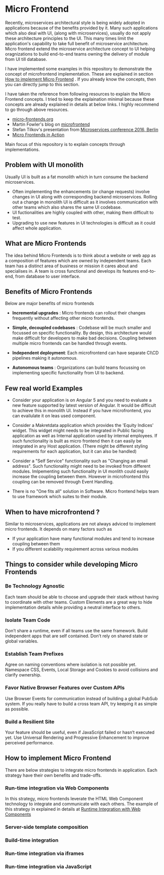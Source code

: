 # Micro Frontend
Recently, microservices architectural style is being widely adopted in applications because of the benefits provided by it. Many such applications which also deal with UI, (along with microservices), usually do not apply these architecture principles to the UI. This many times limit the application's capability to take full benefit of microservice architecture. Micro frontend extend the microservice architecture concept to UI helping oragnizations to build end-to-end teams owning the delivery of module from UI till database. 

I have implemented some examples in this repository to demonstrate the concept of microfrontend implementation. These are explained in section [How to implement Micro Frontend](#How-to-implement-Micro-Frontend) . If you already know the concepts, then you can directly jump to this section. 

I have taken the reference from following resources to explain the Micro Frontend concepts. I tried to keep the explaination minimal because these concepts are already explained in details at below links. I highly recommend to go through above resources.

* [micro-frontends.org](https://micro-frontends.org/)
* Martin Fowler's blog on [microfrontend](https://martinfowler.com/articles/micro-frontends.html)
* Stefan Tilkov's presentation from [Microservices conference 2016, Berlin](https://www.youtube.com/watch?v=pU1gXA0rfwc)
* [Micro Frontends in Action](https://www.manning.com/books/micro-frontends-in-action)

Main focus of this repository is to explain concepts through implementations.

## Problem with UI monolith
Usually UI is built as a fat monolith which in turn consume the backend microservices. 
* Often implementing the enhancements (or change requests) involve changes in UI along with corresponding backend microservices. Rolling out a change in monolith UI is difficult as it involves communication with other teams which also shares the same UI codebase. 
* UI fuctionalities are highly coupled with other, making them difficult to test.
* Upgrading to use new features in UI technologies is difficult as it could affect whole application.


## What are Micro Frontends
The idea behind Micro Frontends is to think about a website or web app as a composition of features which are owned by independent teams. Each team has a distinct area of business or mission it cares about and specialises in. A team is cross functional and develops its features end-to-end, from database to user interface.

## Benefits of Micro Frontends
Below are major benefits of micro frontends

* **Incremental upgrades** : Micro frontends can rollout their changes frequently without affecting other micro frontends.

* **Simple, decoupled codebases** : Codebase will be much smaller and focussed on specific functionality. By design, this architecture would make difficult for developers to make bad decisions. Coupling between multiple micro frontends can be handled through events.

* **Independent deployment**: Each microfrontend can have separate CI\CD pipelines making it autonomous.

* **Autonomous teams** : Organizations can build teams focussing on implementing specific functionality from UI to backend.


## Few real world Examples

* Consider your application is on Angular 5 and you need to evaluate a new feature supported by latest version of Angular. It would be difficult to achieve this in monolith UI. Instead if you have microfrontend, you can evailulate it on leas used component.

* Consider a Makretdata application which provides the 'Equity Indices' widget. This widget might needs to be integrated in Public facing application as well as Internal application used by internal employees. If such functionality is built as micro frontend then it can easily be integrated in any Host application. (There might be different styling requirements for each application, but it can also be handled)
  
* Consider a "Self Service" functionality such as "Changing an email address". Such functionality might need to be invoked from different modules. Imlpementing such functionality in UI monlith could easily increase the coupling between them. However in microfrontend this coupling can be removed through Event Handling. 

* There is no "One fits all" solution in Software. Micro frontend helps team to use framework which suites to their module.
  

## When to have microfrontend ?
Similar to microservices, applications are not always adviced to implement micro frontends. It depends on many factors such as 
* If your application have many functional modules and tend to increase coupling between them
* If you different scalability requirement across various modules
  
## Things to consider while developing Micro Frontends

### Be Technology Agnostic
Each team should be able to choose and upgrade their stack without having to coordinate with other teams. Custom Elements are a great way to hide implementation details while providing a neutral interface to others.

### Isolate Team Code
Don’t share a runtime, even if all teams use the same framework. Build independent apps that are self contained. Don’t rely on shared state or global variables.

### Establish Team Prefixes
Agree on naming conventions where isolation is not possible yet. Namespace CSS, Events, Local Storage and Cookies to avoid collisions and clarify ownership. 

### Favor Native Browser Features over Custom APIs
Use Browser Events for communication instead of building a global PubSub system. If you really have to build a cross team API, try keeping it as simple as possible.

### Build a Resilient Site
Your feature should be useful, even if JavaScript failed or hasn’t executed yet. Use Universal Rendering and Progressive Enhancement to improve perceived performance.

## How to implement Micro Frontend

There are below strategies to integrate micro frontends in application. Each strategy have their own benefits and trade-offs.

### Run-time integration via Web Components
In this strategy, micro frontends leverate the HTML Web Component technology to integrate and communicate with each others.
The example of this strategy in explained in details at [Runtime Integration with Web Components](web-component-integration/README.md)

### Server-side template composition

### Build-time integration

### Run-time integration via iframes

### Run-time integration via JavaScript





